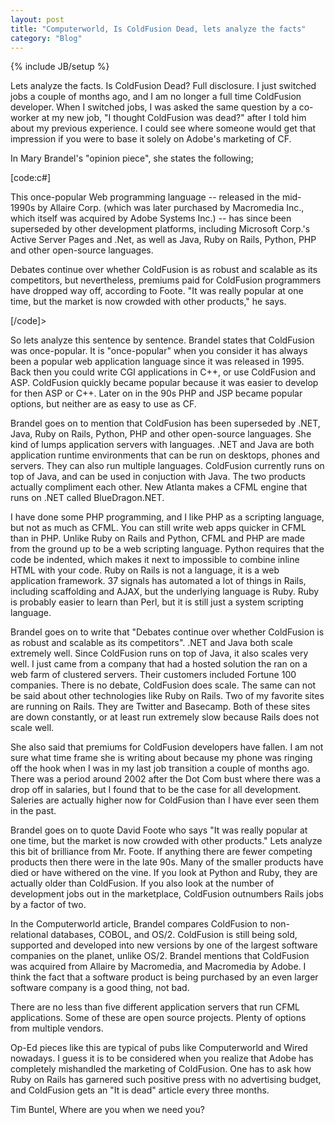 ```yaml
---
layout: post
title: "Computerworld, Is ColdFusion Dead, lets analyze the facts"
category: "Blog"
---
```

{% include JB/setup %}

Lets analyze the facts. Is ColdFusion Dead? Full disclosure. I just switched jobs a couple of months ago, and I am no longer a full time ColdFusion developer. When I switched jobs, I was asked the same question by a co-worker at my new job, "I thought ColdFusion was dead?" after I told him about my previous experience. I could see where someone would get that impression if you were to base it solely on Adobe's marketing of CF.

In Mary Brandel's "opinion piece", she states the following;

[code:c#]

This once-popular Web programming language -- released in the mid-1990s by Allaire Corp. (which was later purchased by Macromedia Inc., which itself was acquired by Adobe Systems Inc.) -- has since been superseded by other development platforms, including Microsoft Corp.'s Active Server Pages and .Net, as well as Java, Ruby on Rails, Python, PHP and other open-source languages.

Debates continue over whether ColdFusion is as robust and scalable as its competitors, but nevertheless, premiums paid for ColdFusion programmers have dropped way off, according to Foote. "It was really popular at one time, but the market is now crowded with other products," he says.

[/code]>

So lets analyze this sentence by sentence. Brandel states that ColdFusion was once-popular. It is "once-popular" when you consider it has always been a popular web application language since it was released in 1995\. Back then you could write CGI applications in C++, or use ColdFusion and ASP. ColdFusion quickly became popular because it was easier to develop for then ASP or C++. Later on in the 90s PHP and JSP became popular options, but neither are as easy to use as CF.

Brandel goes on to mention that ColdFusion has been superseded by .NET, Java, Ruby on Rails, Python, PHP and other open-source languages. She kind of lumps application servers with languages. .NET and Java are both application runtime environments that can be run on desktops, phones and servers. They can also run multiple languages. ColdFusion currently runs on top of Java, and can be used in conjuction with Java. The two products actually compliment each other. New Atlanta makes a CFML engine that runs on .NET called BlueDragon.NET.

I have done some PHP programming, and I like PHP as a scripting language, but not as much as CFML. You can still write web apps quicker in CFML than in PHP. Unlike Ruby on Rails and Python, CFML and PHP are made from the ground up to be a web scripting language. Python requires that the code be indented, which makes it next to impossible to combine inline HTML with your code. Ruby on Rails is not a language, it is a web application framework. 37 signals has automated a lot of things in Rails, including scaffolding and AJAX, but the underlying language is Ruby. Ruby is probably easier to learn than Perl, but it is still just a system scripting language.

Brandel goes on to write that "Debates continue over whether ColdFusion is as robust and scalable as its competitors". .NET and Java both scale extremely well. Since ColdFusion runs on top of Java, it also scales very well. I just came from a company that had a hosted solution the ran on a web farm of clustered servers. Their customers included Fortune 100 companies. There is no debate, ColdFusion does scale. The same can not be said about other technologies like Ruby on Rails. Two of my favorite sites are running on Rails. They are Twitter and Basecamp. Both of these sites are down constantly, or at least run extremely slow because Rails does not scale well.

She also said that premiums for ColdFusion developers have fallen. I am not sure what time frame she is writing about because my phone was ringing off the hook when I was in my last job transition a couple of months ago. There was a period around 2002 after the Dot Com bust where there was a drop off in salaries, but I found that to be the case for all development. Saleries are actually higher now for ColdFusion than I have ever seen them in the past.

Brandel goes on to quote David Foote who says "It was really popular at one time, but the market is now crowded with other products." Lets analyze this bit of brilliance from Mr. Foote. If anything there are fewer competing products then there were in the late 90s. Many of the smaller products have died or have withered on the vine. If you look at Python and Ruby, they are actually older than ColdFusion. If you also look at the number of development jobs out in the marketplace, ColdFusion outnumbers Rails jobs by a factor of two. 

In the Computerworld article, Brandel compares ColdFusion to non-relational databases, COBOL, and OS/2\. ColdFusion is still being sold, supported and developed into new versions by one of the largest software companies on the planet, unlike OS/2\. Brandel mentions that ColdFusion was acquired from Allaire by Macromedia, and Macromedia by Adobe. I think the fact that a software product is being purchased by an even larger software company is a good thing, not bad.

There are no less than five different application servers that run CFML applications. Some of these are open source projects. Plenty of options from multiple vendors.

Op-Ed pieces like this are typical of pubs like Computerworld and Wired nowadays. I guess it is to be considered when you realize that Adobe has completely mishandled the marketing of ColdFusion. One has to ask how Ruby on Rails has garnered such positive press with no advertising budget, and ColdFusion gets an "It is dead" article every three months.

Tim Buntel, Where are you when we need you?